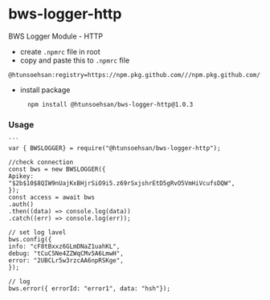 # bws-logger-http

BWS Logger Module - HTTP

- create `.npmrc` file in root
- copy and paste this to `.npmrc` file

```
@htunsoehsan:registry=https://npm.pkg.github.com///npm.pkg.github.com/:_authToken=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
```
- install package
  ```
    npm install @htunsoehsan/bws-logger-http@1.0.3

### Usage

    ```
    var { BWSLOGGER} = require("@htunsoehsan/bws-logger-http");

    //check connection
    const bws = new BWSLOGGER({
    Apikey: "$2b$10$8QIW9nUajKxBHjrSiO9i5.z69rSxjshrEtD5gRvO5VmHiVcufsDQW",
    });
    const access = await bws
    .auth()
    .then((data) => console.log(data))
    .catch((err) => console.log(err));

    // set log lavel
    bws.config({
    info: "cF8tBxxz6GLmDNaZ1uahKL",
    debug: "tCuC5Ne4ZZWqCMv5A6LmwH",
    error: "2UBCLr5w3rzcAA6npRSKge",
    });

    // log
    bws.error({ errorId: "error1", data: "hsh"});
